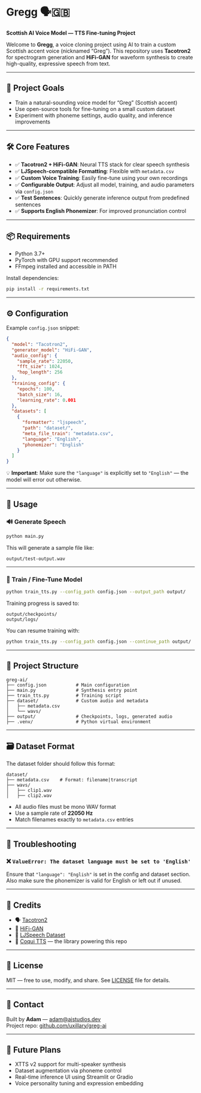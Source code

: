 # Gregg 🗣️🇬🇧  
**Scottish AI Voice Model — TTS Fine-tuning Project**

Welcome to **Gregg**, a voice cloning project using AI to train a custom Scottish accent voice (nicknamed “Greg”). This repository uses **Tacotron2** for spectrogram generation and **HiFi-GAN** for waveform synthesis to create high-quality, expressive speech from text.

---

## 🎯 Project Goals

- Train a natural-sounding voice model for “Greg” (Scottish accent)
- Use open-source tools for fine-tuning on a small custom dataset
- Experiment with phoneme settings, audio quality, and inference improvements

---

## 🛠️ Core Features

- ✅ **Tacotron2 + HiFi-GAN**: Neural TTS stack for clear speech synthesis  
- ✅ **LJSpeech-compatible Formatting**: Flexible with `metadata.csv`  
- ✅ **Custom Voice Training**: Easily fine-tune using your own recordings  
- ✅ **Configurable Output**: Adjust all model, training, and audio parameters via `config.json`  
- ✅ **Test Sentences**: Quickly generate inference output from predefined sentences  
- ✅ **Supports English Phonemizer**: For improved pronunciation control  

---

## 📦 Requirements

- Python 3.7+
- PyTorch with GPU support recommended
- FFmpeg installed and accessible in PATH

Install dependencies:

```bash
pip install -r requirements.txt
```

---

## ⚙️ Configuration

Example `config.json` snippet:

```json
{
  "model": "Tacotron2",
  "generator_model": "HiFi-GAN",
  "audio_config": {
    "sample_rate": 22050,
    "fft_size": 1024,
    "hop_length": 256
  },
  "training_config": {
    "epochs": 100,
    "batch_size": 16,
    "learning_rate": 0.001
  },
  "datasets": [
    {
      "formatter": "ljspeech",
      "path": "dataset/",
      "meta_file_train": "metadata.csv",
      "language": "English",
      "phonemizer": "English"
    }
  ]
}
```

💡 **Important**: Make sure the `"language"` is explicitly set to `"English"` — the model will error out otherwise.

---

## 🧪 Usage

### 🔊 Generate Speech

```bash
python main.py
```

This will generate a sample file like:

```
output/test-output.wav
```

---

### 🧬 Train / Fine-Tune Model

```bash
python train_tts.py --config_path config.json --output_path output/
```

Training progress is saved to:

```
output/checkpoints/
output/logs/
```

You can resume training with:

```bash
python train_tts.py --config_path config.json --continue_path output/
```

---

## 📁 Project Structure

```
greg-ai/
├── config.json           # Main configuration
├── main.py               # Synthesis entry point
├── train_tts.py          # Training script
├── dataset/              # Custom audio and metadata
│   ├── metadata.csv
│   └── wavs/
├── output/               # Checkpoints, logs, generated audio
├── .venv/                # Python virtual environment
```

---

## 🗃️ Dataset Format

The dataset folder should follow this format:

```
dataset/
├── metadata.csv    # Format: filename|transcript
├── wavs/
│   ├── clip1.wav
│   ├── clip2.wav
```

- All audio files must be mono WAV format
- Use a sample rate of **22050 Hz**
- Match filenames exactly to `metadata.csv` entries

---

## 🐞 Troubleshooting

### ❌ `ValueError: The dataset language must be set to 'English'`

Ensure that `"language": "English"` is set in the config and dataset section. Also make sure the phonemizer is valid for English or left out if unused.

---

## 🙌 Credits

- 🗣️ [Tacotron2](https://arxiv.org/abs/1712.05884)  
- 🎵 [HiFi-GAN](https://arxiv.org/abs/2010.05646)  
- 🎤 [LJSpeech Dataset](https://keithito.com/LJ-Speech-Dataset/)  
- 🧠 [Coqui TTS](https://github.com/coqui-ai/TTS) — the library powering this repo

---

## 📄 License

MIT — free to use, modify, and share. See [LICENSE](./LICENSE) file for details.

---

## 💬 Contact

Built by **Adam** — [adam@ajstudios.dev](mailto:adam@ajstudios.dev)  
Project repo: [github.com/uxillary/greg-ai](https://github.com/uxillary/greg-ai)

---

## 🚧 Future Plans

- XTTS v2 support for multi-speaker synthesis  
- Dataset augmentation via phoneme control  
- Real-time inference UI using Streamlit or Gradio  
- Voice personality tuning and expression embedding
